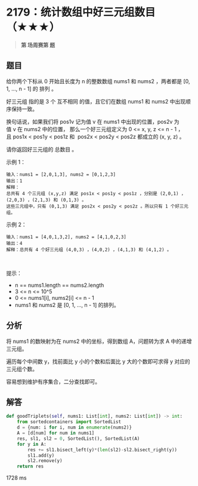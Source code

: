 # 2179：统计数组中好三元组数目（★★★）


> **第  场周赛第  题**

## 题目

给你两个下标从 0 开始且长度为 n 的整数数组 nums1 和 nums2 ，两者都是 [0, 1, ..., n - 1] 的 排列 。

好三元组 指的是 3 个 互不相同 的值，且它们在数组 nums1 和 nums2 中出现顺序保持一致。

换句话说，如果我们将 pos1v 记为值 v 在 nums1 中出现的位置，pos2v 为值 v 在 nums2 中的位置，
那么一个好三元组定义为 0 <= x, y, z <= n - 1 ，且 pos1x < pos1y < pos1z 和 
pos2x < pos2y < pos2z 都成立的 (x, y, z) 。

请你返回好三元组的 总数目 。

示例 1：
    
    输入：nums1 = [2,0,1,3], nums2 = [0,1,2,3]
    输出：1
    解释：
    总共有 4 个三元组 (x,y,z) 满足 pos1x < pos1y < pos1z ，分别是 (2,0,1) ，(2,0,3) ，(2,1,3) 和 (0,1,3) 。
    这些三元组中，只有 (0,1,3) 满足 pos2x < pos2y < pos2z 。所以只有 1 个好三元组。

示例 2：

    输入：nums1 = [4,0,1,3,2], nums2 = [4,1,0,2,3]
    输出：4
    解释：总共有 4 个好三元组 (4,0,3) ，(4,0,2) ，(4,1,3) 和 (4,1,2) 。
 

提示：
- n == nums1.length == nums2.length
- 3 <= n <= 10^5
- 0 <= nums1[i], nums2[i] <= n - 1
- nums1 和 nums2 是 [0, 1, ..., n - 1] 的排列。


 
## 分析

将 nums1 的数映射为在 nums2 中的坐标，得到数组 A，问题转为求 A 中的递增三元组。

遍历每个中间数 y，找前面比 y 小的个数和后面比 y 大的个数即可求得 y 对应的三元组个数。

容易想到维护有序集合，二分查找即可。


## 解答

```python
def goodTriplets(self, nums1: List[int], nums2: List[int]) -> int:
    from sortedcontainers import SortedList
    d = {num: i for i, num in enumerate(nums2)}
    A = [d[num] for num in nums1]
    res, sl1, sl2 = 0, SortedList(), SortedList(A)
    for y in A:
        res += sl1.bisect_left(y)*(len(sl2)-sl2.bisect_right(y))
        sl1.add(y)
        sl2.remove(y)
    return res
```
1728 ms
